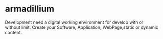 # armadillium
Development need a digital working environment for develop with or without limit. Create your Software, Application, WebPage,static or dynamic content.
